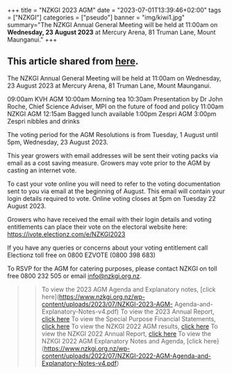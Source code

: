 +++
title = "NZKGI 2023 AGM"
date = "2023-07-01T13:39:46+02:00"
tags = ["NZKGI"]
categories = ["pseudo"]
banner = "img/kiwi1.jpg"
summary="The NZKGI Annual General Meeting will be held at 11:00am on <b>Wednesday, 23 August 2023</b> at Mercury Arena, 81 Truman Lane, Mount Maunganui."
+++

## This article shared from [here](https://www.nzkgi.org.nz/agm-2023/#article).

The NZKGI Annual General Meeting will be held at 11:00am on Wednesday, 23 August 2023 at Mercury Arena, 81 Truman Lane, Mount Maunganui.

09:00am	KVH AGM
10:00am	Morning tea
10:30am	Presentation by Dr John Roche, Chief Science Adviser, MPI on the future of food and policy
11:00am	NZKGI AGM
12:15am	Bagged lunch available
1:00pm	Zespri AGM
3:00pm	Zespri nibbles and drinks
 

The voting period for the AGM Resolutions is from Tuesday, 1 August until 5pm, Wednesday, 23 August 2023.

This year growers with email addresses will be sent their voting packs via email as a cost saving measure. Growers may vote prior to the AGM by casting an internet vote.

To cast your vote online you will need to refer to the voting documentation sent to you via email at the beginning of August. This email will contain your login details required to vote. Online voting closes at 5pm on Tuesday 22 August 2023. 

Growers who have received the email with their login details and voting entitlements can place their vote on the electoral website here: https://ivote.electionz.com/e/NZKGI2023

If you have any queries or concerns about your voting entitlement call Electionz toll free on 0800 EZVOTE (0800 398 683)

To RSVP for the AGM for catering purposes, please contact NZKGI on toll free 0800 232 505 or email info@nzkgi.org.nz.

>>To view the 2023 AGM Agenda and Explanatory notes, [click here](https://www.nzkgi.org.nz/wp-content/uploads/2023/07/NZKGI-2023-AGM- Agenda-and-Explanatory-Notes-v4.pdf)
>To view the 2023 Annual Report, [click here](https://www.nzkgi.org.nz/wp-content/uploads/2023/07/NZKGI_Annual-Report_2023_DIGITAL.pdf)
To view the Special Purpose Financial Statements, [click here](https://www.nzkgi.org.nz/wp-content/uploads/2023/07/2022-Special-Purpose-Financial-Statements-NZKGI-Signed-1.pdf)
To view the NZKGI 2022 AGM results, [click here](https://www.nzkgi.org.nz/wp-content/uploads/2022/08/NZKGI-Final-Results-2022-AGM_Final.pdf)
To view the NZKGI 2022 Annual Report, [click here](https://www.nzkgi.org.nz/wp-content/uploads/2022/07/VIL22556-PO-0657-NZKGI-AR2022_FA-web.pdf)
>>To view the NZKGI 2022 AGM Explanatory Notes and Agenda, [click here}(https://www.nzkgi.org.nz/wp-content/uploads/2022/07/NZKGI-2022-AGM-Agenda-and-Explanatory-Notes-v4.pdf)






   

